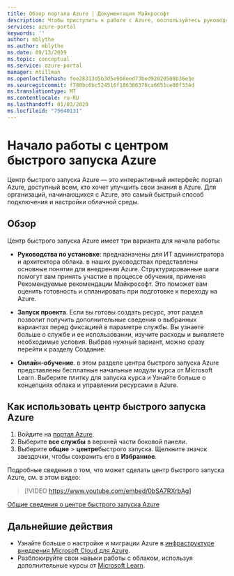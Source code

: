 ```yaml
---
title: Обзор портала Azure | Документация Майкрософт
description: Чтобы приступить к работе с Azure, воспользуйтесь руководством по центру быстрого запуска Azure. Сведения о настройке, миграции и внедрении инноваций.
services: azure-portal
keywords: ''
author: mblythe
ms.author: mblythe
ms.date: 09/13/2019
ms.topic: conceptual
ms.service: azure-portal
manager: mtillman
ms.openlocfilehash: fee28313d5b3d5e9b8eed73bed92020508b36e3e
ms.sourcegitcommit: f788bc6bc524516f186386376ca6651ce80f334d
ms.translationtype: MT
ms.contentlocale: ru-RU
ms.lasthandoff: 01/03/2020
ms.locfileid: "75640131"
---
```

# <a name="get-started-with-the-azure-quickstart-center"></a>Начало работы с центром быстрого запуска Azure

Центр быстрого запуска Azure — это интерактивный интерфейс портал Azure, доступный всем, кто хочет улучшить свои знания в Azure. Для организаций, начинающихся с Azure, это самый быстрый способ подключения и настройки облачной среды.

## <a name="overview"></a>Обзор

Центр быстрого запуска Azure имеет три варианта для начала работы:

* **Руководства по установке**: предназначены для ИТ администратора и архитектора облака. в наших руководствах представлены основные понятия для внедрения Azure. Структурированные шаги помогут вам принять участие в процессе обучения, применяя Рекомендуемые рекомендации Майкрософт. Это поможет вам оценить готовность и спланировать при подготовке к переходу на Azure.

* **Запуск проекта**. Если вы готовы создать ресурс, этот раздел позволит получить дополнительные сведения о выбранных вариантах перед фиксацией в параметре службы. Вы узнаете больше о службе и ее использовании, изучите расходы и выявляете необходимые условия. Выбрав нужный вариант, можно сразу перейти к разделу Создание.

* **Онлайн-обучение**. в этом разделе центра быстрого запуска Azure представлены бесплатные начальные модули курса от Microsoft Learn. Выберите плитку для запуска курса и Узнайте больше о концепциях облака и управлении ресурсами в Azure.

## <a name="how-to-use-azure-quickstart-center"></a>Как использовать центр быстрого запуска Azure

1. Войдите на [портал Azure](https://portal.azure.com).
2. Выберите **все службы** в верхней части боковой панели.
1. Выберите **общие** > **центре**быстрого запуска. Щелкните значок звездочки, чтобы сохранить его в **Избранное**.

Подробные сведения о том, что может сделать центр быстрого запуска Azure, см. в этом видео:
> [!VIDEO https://www.youtube.com/embed/0bSA7RXrbAg]

[Общие сведения о центре быстрого запуска Azure](https://www.youtube.com/watch?v=0bSA7RXrbAg)

## <a name="next-steps"></a>Дальнейшие действия

* Узнайте больше о настройке и миграции Azure в [инфраструктуре внедрения Microsoft Cloud для Azure](/azure/architecture/cloud-adoption/).
* Разблокируйте свои навыки работы с облаком, используя дополнительные курсы от [Microsoft Learn](/learn/azure/).
